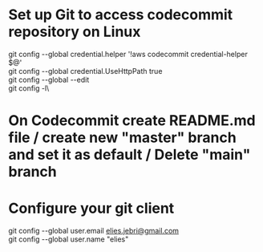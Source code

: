 # Set up Git to access codecommit repository on Linux
git config --global credential.helper '!aws codecommit credential-helper $@'\
git config --global credential.UseHttpPath true\
git config --global --edit\
git config -l\


# On Codecommit create README.md file / create new "master" branch and set it as default / Delete "main" branch

# Configure your git client
git config --global user.email elies.jebri@gmail.com\
git config --global user.name "elies"


